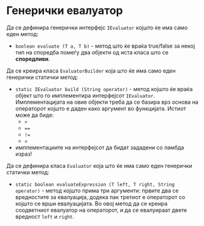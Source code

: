 # Генерички евалуатор

Да се дефинира генерички интерфејс `IEvaluator` којшто ќе има само еден метод:

- `boolean evaluate (Т a, Т b)` - метод што ќе враќа true/false за некој тип на споредба помеѓу два објекти од иста
  класа што се **споредливи**.

Да се креира класа `EvaluatorBuilder` која што ќе има само еден генерички статички метод:

- `static IEvaluator build (String operator)` - метод којшто ќе враќа објект што го имплементира
  интерфејсот `IEvaluator`. Имплементацијата на овие објекти треба да се базира врз основа на операторот којшто е даден
  како аргумент во функцијата. Истиот може да биде:
    - `>`
    - `==`
    - `!=`
    - `<`
- имплементациите на интерфејсот да бидат зададени со ламбда израз!

Да се дефинира класа `Evaluator` која што ќе има само еден генерички статички метод:

- `static boolean evaluateExpression (T left, T right, String operator)` - метод којшто прима три аргументи: првите два
  се вредностите за евалуација, додека пак третиот е операторот со којшто се врши евалуацијата. Во овој метод да се
  креира соодветниот евалуатор на операторот, и да се евалуираат двете вредност `left` и `right`.
